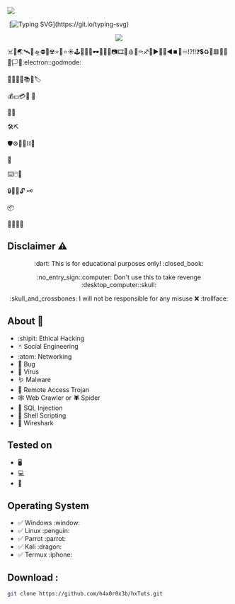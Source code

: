<img src="./banner.gif"><br>

&nbsp;[![Typing SVG](http://readme-typing-svg.herokuapp.com?color=ff0000&size=36&multiline=true&width=970&height=65&lines=Hello+there%2C+my+fellow+anonymous+%3Chacker%2Fs%3E!)](https://git.io/typing-svg)

<p align="center">
  <img src="https://tryhackme-badges.s3.amazonaws.com/h4x0r.0x3b.png"/>
</p>


:skull_and_crossbones::honey_pot::earth_asia::artificial_satellite::rocket::flying_saucer::no_entry::no_mobile_phones::radioactive::star::star2::star::sunny::joystick::game_die::thread::art::dark_sunglasses::battery::electric_plug::bulb::camera::film_strip::movie_camera::drop_of_blood::smoking::coffin::sagittarius::repeat::arrow_forward::arrow_up_small::arrow_down_small::arrow_backward::stop_button::high_brightness::infinity::interrobang::bangbang::question::heavy_dollar_sign::recycle::red_circle::red_square::large_orange_diamond::small_red_triangle::black_flag::white_flag::checkered_flag::electron::godmode:

:notebook_with_decorative_cover::notebook::bookmark::open_book::books::scroll::label:

:moneybag::dollar::credit_card::money_with_wings:
:receipt:

:email::open_file_folder:

:hammer_and_wrench::pick:

:shield::gear::magnet::link::chains::toolbox:

:triangular_flag_on_post:

:keyboard::computer_mouse::floppy_disk:

:lock::key::closed_lock_with_key::unlock:
:old_key:

:package:

:pirate_flag::philippines:

## Disclaimer :warning:
<p align="center">:dart: This is for educational purposes only! :closed_book:</p>
<p align="center">:no_entry_sign::computer: Don't use this to take revenge :desktop_computer::skull:</p>
<p align="center">:skull_and_crossbones: I will not be responsible for any misuse ❌ :trollface:</p>

## About :dart:
* :shipit: Ethical Hacking
* :black_joker: Social Engineering
* :atom: Networking
* :lady_beetle: Bug 
* :microbe: Virus
* :worm: Malware
* :rat: Remote Access Trojan
* :spider_web: Web Crawler or :spider: Spider
* :syringe: SQL Injection
* :shell: Shell Scripting
* :shark: Wireshark

## Tested on
+ :desktop_computer:
+ :computer:
+ :iphone:

## Operating System
<ul>
  <li>✅ Windows :window:</li>
  <li>✅ Linux :penguin:</li>
  <li>✅ Parrot :parrot:</li>
  <li>✅ Kali :dragon:</li>
  <li>✅ Termux :iphone:</li>
</ul>

## Download :
```bash
git clone https://github.com/h4x0r0x3b/hxTuts.git
```
